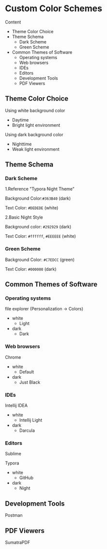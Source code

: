 # Custom Color Schemes

Content

- Theme Color Choice
- Theme Schema
  - Dark Scheme
  - Green Scheme
- Common Themes of Software
  - Operating systems
  - Web browsers
  - IDEs
  - Editors
  - Development Tools
  - PDF Viewers

## Theme Color Choice

Using white background color 

- Daytime
- Bright light environment

Using dark background color

- Nighttime
- Weak light environment

## Theme Schema

### Dark Scheme

1.Reference "Typora Night Theme"

Background Color:`#363B40` (dark)

Text Color: `#DEDEDE` (white)

2.Basic Night Style

Background color: `#292929` (dark)

Text Color: `#ffffff`, `#EEEEEE` (white)

### Green Scheme

Background Color: `#C7EDCC` (green)

Text Color: `#000000` (dark)

## Common Themes of Software

### Operating systems

file explorer (Personalization -> Colors)

- white
  - Light
- dark
  - Dark

### Web browsers

Chrome

- white
  - Default
- dark
  - Just Black

### IDEs

Intellij IDEA

- white
  - Intellij Light
- dark
  - Darcula

### Editors

Sublime

Typora

- white
  - GitHub
- dark
  - Night

## Development Tools

Postman

## PDF Viewers

SumatraPDF

